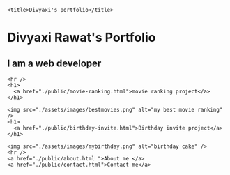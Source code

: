 <!-- TODO 1: Create the HTML Boilerplate -->
<!DOCTYPE html>
<html lang="en">
  <head>
    <meta charset="UTF-8" />

    <title>Divyaxi's portfolio</title>
  </head>
 
  </style>
  <body>
    <h1>Divyaxi Rawat's Portfolio</h1>
    <h2>I am a web developer</h2>

    <hr />
    <h1>
      <a href="./public/movie-ranking.html">movie ranking project</a>
    </h1>

    <img src="./assets/images/bestmovies.png" alt="my best movie ranking" />
    <h1>
      <a href="./public/birthday-invite.html">Birthday invite project</a>
    </h1>

    <img src="./assets/images/mybirthday.png" alt="birthday cake" />
    <hr />
    <a href="./public/about.html ">About me </a>
    <a href="./public/contact.html">Contact me</a>
  </body>
</html>
